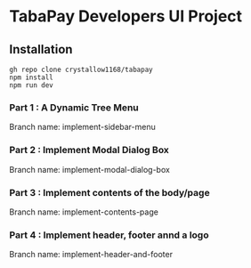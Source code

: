 # TabaPay Developers UI Project

## Installation
`gh repo clone crystallow1168/tabapay`  
`npm install`  
`npm run dev`

### Part 1 : A Dynamic Tree Menu
Branch name: implement-sidebar-menu

### Part 2 : Implement Modal Dialog Box
Branch name: implement-modal-dialog-box

### Part 3 : Implement contents of the body/page
Branch name: implement-contents-page

### Part 4 : Implement header, footer annd a logo
Branch name: implement-header-and-footer